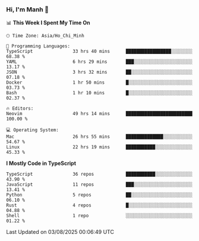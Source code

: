 ### Hi, I'm Manh 👋

<!--START_SECTION:waka-->
📊 **This Week I Spent My Time On** 

```text
🕑︎ Time Zone: Asia/Ho_Chi_Minh

💬 Programming Languages: 
TypeScript               33 hrs 40 mins      █████████████████░░░░░░░░   68.38 % 
YAML                     6 hrs 29 mins       ███░░░░░░░░░░░░░░░░░░░░░░   13.17 % 
JSON                     3 hrs 32 mins       ██░░░░░░░░░░░░░░░░░░░░░░░   07.18 % 
Docker                   1 hr 50 mins        █░░░░░░░░░░░░░░░░░░░░░░░░   03.73 % 
Bash                     1 hr 10 mins        █░░░░░░░░░░░░░░░░░░░░░░░░   02.37 % 

🔥 Editors: 
Neovim                   49 hrs 14 mins      █████████████████████████   100.00 % 

💻 Operating System: 
Mac                      26 hrs 55 mins      ██████████████░░░░░░░░░░░   54.67 % 
Linux                    22 hrs 19 mins      ███████████░░░░░░░░░░░░░░   45.33 % 
```

**I Mostly Code in TypeScript** 

```text
TypeScript               36 repos            ███████████░░░░░░░░░░░░░░   43.90 % 
JavaScript               11 repos            ███░░░░░░░░░░░░░░░░░░░░░░   13.41 % 
Python                   5 repos             ██░░░░░░░░░░░░░░░░░░░░░░░   06.10 % 
Rust                     4 repos             █░░░░░░░░░░░░░░░░░░░░░░░░   04.88 % 
Shell                    1 repo              ░░░░░░░░░░░░░░░░░░░░░░░░░   01.22 % 
```




 Last Updated on 03/08/2025 00:06:49 UTC
<!--END_SECTION:waka-->

